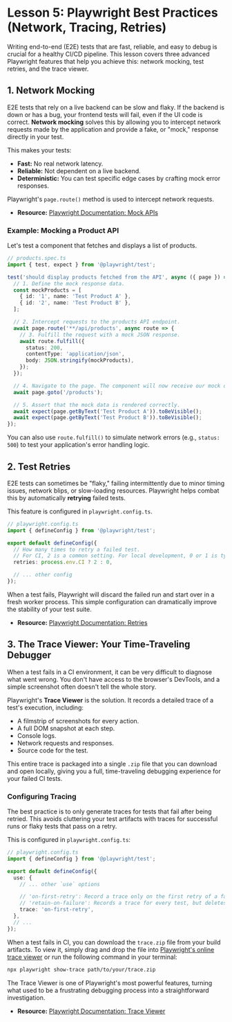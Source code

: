 # Lesson 5: Playwright Best Practices (Network, Tracing, Retries)

Writing end-to-end (E2E) tests that are fast, reliable, and easy to debug is crucial for a healthy CI/CD pipeline. This lesson covers three advanced Playwright features that help you achieve this: network mocking, test retries, and the trace viewer.

## 1. Network Mocking

E2E tests that rely on a live backend can be slow and flaky. If the backend is down or has a bug, your frontend tests will fail, even if the UI code is correct. **Network mocking** solves this by allowing you to intercept network requests made by the application and provide a fake, or "mock," response directly in your test.

This makes your tests:
-   **Fast:** No real network latency.
-   **Reliable:** Not dependent on a live backend.
-   **Deterministic:** You can test specific edge cases by crafting mock error responses.

Playwright's `page.route()` method is used to intercept network requests.

- **Resource:** [Playwright Documentation: Mock APIs](https://playwright.dev/docs/mock)

### Example: Mocking a Product API

Let's test a component that fetches and displays a list of products.

```typescript
// products.spec.ts
import { test, expect } from '@playwright/test';

test('should display products fetched from the API', async ({ page }) => {
  // 1. Define the mock response data.
  const mockProducts = [
    { id: '1', name: 'Test Product A' },
    { id: '2', name: 'Test Product B' },
  ];

  // 2. Intercept requests to the products API endpoint.
  await page.route('**/api/products', async route => {
    // 3. Fulfill the request with a mock JSON response.
    await route.fulfill({
      status: 200,
      contentType: 'application/json',
      body: JSON.stringify(mockProducts),
    });
  });

  // 4. Navigate to the page. The component will now receive our mock data.
  await page.goto('/products');

  // 5. Assert that the mock data is rendered correctly.
  await expect(page.getByText('Test Product A')).toBeVisible();
  await expect(page.getByText('Test Product B')).toBeVisible();
});
```
You can also use `route.fulfill()` to simulate network errors (e.g., `status: 500`) to test your application's error handling logic.

## 2. Test Retries

E2E tests can sometimes be "flaky," failing intermittently due to minor timing issues, network blips, or slow-loading resources. Playwright helps combat this by automatically **retrying** failed tests.

This feature is configured in `playwright.config.ts`.

```typescript
// playwright.config.ts
import { defineConfig } from '@playwright/test';

export default defineConfig({
  // How many times to retry a failed test.
  // For CI, 2 is a common setting. For local development, 0 or 1 is typical.
  retries: process.env.CI ? 2 : 0,

  // ... other config
});
```
When a test fails, Playwright will discard the failed run and start over in a fresh worker process. This simple configuration can dramatically improve the stability of your test suite.

- **Resource:** [Playwright Documentation: Retries](https://playwright.dev/docs/test-retries)

## 3. The Trace Viewer: Your Time-Traveling Debugger

When a test fails in a CI environment, it can be very difficult to diagnose what went wrong. You don't have access to the browser's DevTools, and a simple screenshot often doesn't tell the whole story.

Playwright's **Trace Viewer** is the solution. It records a detailed trace of a test's execution, including:
-   A filmstrip of screenshots for every action.
-   A full DOM snapshot at each step.
-   Console logs.
-   Network requests and responses.
-   Source code for the test.

This entire trace is packaged into a single `.zip` file that you can download and open locally, giving you a full, time-traveling debugging experience for your failed CI tests.

### Configuring Tracing

The best practice is to only generate traces for tests that fail after being retried. This avoids cluttering your test artifacts with traces for successful runs or flaky tests that pass on a retry.

This is configured in `playwright.config.ts`:

```typescript
// playwright.config.ts
import { defineConfig } from '@playwright/test';

export default defineConfig({
  use: {
    // ... other `use` options

    // 'on-first-retry': Record a trace only on the first retry of a failed test.
    // 'retain-on-failure': Records a trace for every test, but deletes it if the test passes. Good for local debugging.
    trace: 'on-first-retry',
  },
  // ...
});
```

When a test fails in CI, you can download the `trace.zip` file from your build artifacts. To view it, simply drag and drop the file into [Playwright's online trace viewer](https://trace.playwright.dev/) or run the following command in your terminal:

```bash
npx playwright show-trace path/to/your/trace.zip
```

The Trace Viewer is one of Playwright's most powerful features, turning what used to be a frustrating debugging process into a straightforward investigation.

- **Resource:** [Playwright Documentation: Trace Viewer](https://playwright.dev/docs/trace-viewer-intro)
